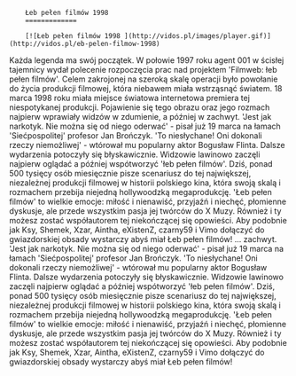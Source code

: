 
        Łeb pełen filmów 1998 
        =============
        
        [![Łeb pełen filmów 1998 ](http://vidos.pl/images/player.gif)](http://vidos.pl/eb-pelen-filmow-1998)
        
        
 Każda legenda ma swój początek. W połowie 1997 roku agent 001 w ścisłej tajemnicy wydał polecenie rozpoczęcia prac nad projektem 'Filmweb: łeb pełen filmów'. Celem zakrojonej na szeroką skalę operacji było powołanie do życia produkcji filmowej, która niebawem miała wstrząsnąć światem. 18 marca 1998 roku miała miejsce światowa internetowa premiera tej niespotykanej produkcji. Pojawienie się tego obrazu oraz jego rozmach najpierw wprawiały widzów w zdumienie, a później w zachwyt. 'Jest jak narkotyk. Nie można się od niego oderwać' - pisał już 19 marca na łamach 'Siećpospolitej' profesor Jan Brończyk. 'To niesłychane! Oni dokonali rzeczy niemożliwej' - wtórował mu popularny aktor Bogusław Flinta. Dalsze wydarzenia potoczyły się błyskawicznie. Widzowie lawinowo zaczęli najpierw oglądać a później wspótworzyć 'łeb pełen filmów'. Dziś, ponad 500 tysięcy osób miesięcznie pisze scenariusz do tej największej, niezależnej produkcji filmowej w historii polskiego kina, która swoją skalą i rozmachem przebija niejedną hollywoodzką megaprodukcję. 'Łeb pełen filmów' to wielkie emocje: miłość i nienawiść, przyjaźń i niechęć, płomienne dyskusje, ale przede wszystkim pasja jej twórców do X Muzy. Również i ty możesz zostać współautorem tej niekończącej się opowieści. Aby podobnie jak Ksy, Shemek, Xzar, Aintha, eXistenZ, czarny59 i Vimo dołączyć do gwiazdorskiej obsady wystarczy abyś miał Łeb pełen filmów!  ... zachwyt. 'Jest jak narkotyk. Nie można się od niego oderwać' - pisał już 19 marca na łamach 'Siećpospolitej' profesor Jan Brończyk. 'To niesłychane! Oni dokonali rzeczy niemożliwej' - wtórował mu popularny aktor Bogusław Flinta. Dalsze wydarzenia potoczyły się błyskawicznie. Widzowie lawinowo zaczęli najpierw oglądać a później wspótworzyć 'łeb pełen filmów'. Dziś, ponad 500 tysięcy osób miesięcznie pisze scenariusz do tej największej, niezależnej produkcji filmowej w historii polskiego kina, która swoją skalą i rozmachem przebija niejedną hollywoodzką megaprodukcję. 'Łeb pełen filmów' to wielkie emocje: miłość i nienawiść, przyjaźń i niechęć, płomienne dyskusje, ale przede wszystkim pasja jej twórców do X Muzy. Również i ty możesz zostać współautorem tej niekończącej się opowieści. Aby podobnie jak Ksy, Shemek, Xzar, Aintha, eXistenZ, czarny59 i Vimo dołączyć do gwiazdorskiej obsady wystarczy abyś miał Łeb pełen filmów!
    